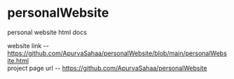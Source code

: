 # personalWebsite
personal website html docs

website link -- https://github.com/ApurvaSahaa/personalWebsite/blob/main/personalWebsite.html  
project page url -- https://github.com/ApurvaSahaa/personalWebsite
